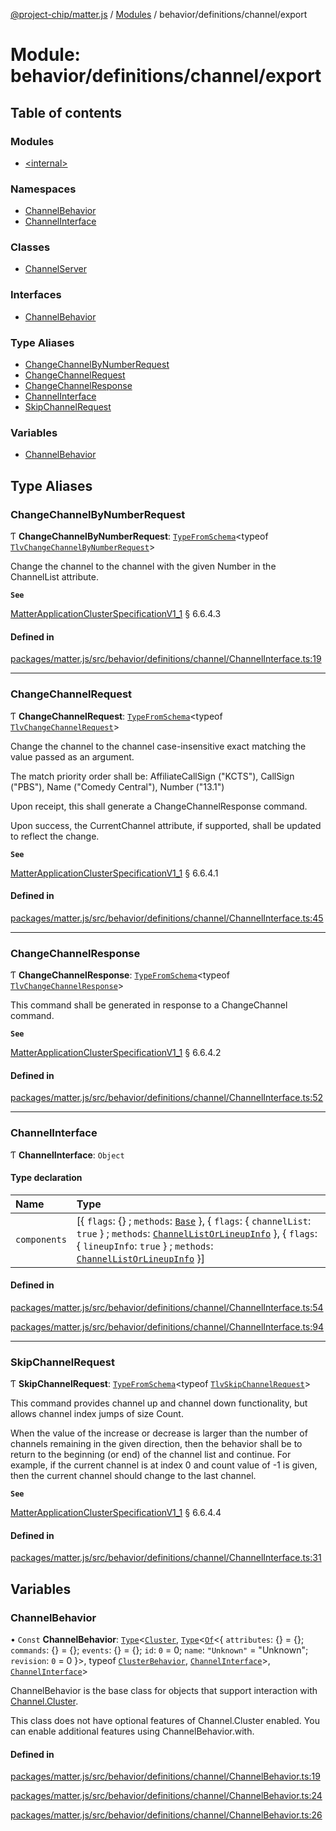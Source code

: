 [@project-chip/matter.js](../README.md) / [Modules](../modules.md) / behavior/definitions/channel/export

# Module: behavior/definitions/channel/export

## Table of contents

### Modules

- [\<internal\>](behavior_definitions_channel_export._internal_.md)

### Namespaces

- [ChannelBehavior](behavior_definitions_channel_export.ChannelBehavior.md)
- [ChannelInterface](behavior_definitions_channel_export.ChannelInterface.md)

### Classes

- [ChannelServer](../classes/behavior_definitions_channel_export.ChannelServer.md)

### Interfaces

- [ChannelBehavior](../interfaces/behavior_definitions_channel_export.ChannelBehavior-1.md)

### Type Aliases

- [ChangeChannelByNumberRequest](behavior_definitions_channel_export.md#changechannelbynumberrequest)
- [ChangeChannelRequest](behavior_definitions_channel_export.md#changechannelrequest)
- [ChangeChannelResponse](behavior_definitions_channel_export.md#changechannelresponse)
- [ChannelInterface](behavior_definitions_channel_export.md#channelinterface)
- [SkipChannelRequest](behavior_definitions_channel_export.md#skipchannelrequest)

### Variables

- [ChannelBehavior](behavior_definitions_channel_export.md#channelbehavior)

## Type Aliases

### ChangeChannelByNumberRequest

Ƭ **ChangeChannelByNumberRequest**: [`TypeFromSchema`](tlv_export.md#typefromschema)\<typeof [`TlvChangeChannelByNumberRequest`](cluster_export.Channel.md#tlvchangechannelbynumberrequest)\>

Change the channel to the channel with the given Number in the ChannelList attribute.

**`See`**

[MatterApplicationClusterSpecificationV1_1](../interfaces/spec_export.MatterApplicationClusterSpecificationV1_1.md) § 6.6.4.3

#### Defined in

[packages/matter.js/src/behavior/definitions/channel/ChannelInterface.ts:19](https://github.com/project-chip/matter.js/blob/3adaded6/packages/matter.js/src/behavior/definitions/channel/ChannelInterface.ts#L19)

___

### ChangeChannelRequest

Ƭ **ChangeChannelRequest**: [`TypeFromSchema`](tlv_export.md#typefromschema)\<typeof [`TlvChangeChannelRequest`](cluster_export.Channel.md#tlvchangechannelrequest)\>

Change the channel to the channel case-insensitive exact matching the value passed as an argument.

The match priority order shall be: AffiliateCallSign ("KCTS"), CallSign ("PBS"), Name ("Comedy Central"), Number
("13.1")

Upon receipt, this shall generate a ChangeChannelResponse command.

Upon success, the CurrentChannel attribute, if supported, shall be updated to reflect the change.

**`See`**

[MatterApplicationClusterSpecificationV1_1](../interfaces/spec_export.MatterApplicationClusterSpecificationV1_1.md) § 6.6.4.1

#### Defined in

[packages/matter.js/src/behavior/definitions/channel/ChannelInterface.ts:45](https://github.com/project-chip/matter.js/blob/3adaded6/packages/matter.js/src/behavior/definitions/channel/ChannelInterface.ts#L45)

___

### ChangeChannelResponse

Ƭ **ChangeChannelResponse**: [`TypeFromSchema`](tlv_export.md#typefromschema)\<typeof [`TlvChangeChannelResponse`](cluster_export.Channel.md#tlvchangechannelresponse)\>

This command shall be generated in response to a ChangeChannel command.

**`See`**

[MatterApplicationClusterSpecificationV1_1](../interfaces/spec_export.MatterApplicationClusterSpecificationV1_1.md) § 6.6.4.2

#### Defined in

[packages/matter.js/src/behavior/definitions/channel/ChannelInterface.ts:52](https://github.com/project-chip/matter.js/blob/3adaded6/packages/matter.js/src/behavior/definitions/channel/ChannelInterface.ts#L52)

___

### ChannelInterface

Ƭ **ChannelInterface**: `Object`

#### Type declaration

| Name | Type |
| :------ | :------ |
| `components` | [\{ `flags`: {} ; `methods`: [`Base`](../interfaces/behavior_definitions_channel_export.ChannelInterface.Base.md)  }, \{ `flags`: \{ `channelList`: ``true``  } ; `methods`: [`ChannelListOrLineupInfo`](../interfaces/behavior_definitions_channel_export.ChannelInterface.ChannelListOrLineupInfo.md)  }, \{ `flags`: \{ `lineupInfo`: ``true``  } ; `methods`: [`ChannelListOrLineupInfo`](../interfaces/behavior_definitions_channel_export.ChannelInterface.ChannelListOrLineupInfo.md)  }] |

#### Defined in

[packages/matter.js/src/behavior/definitions/channel/ChannelInterface.ts:54](https://github.com/project-chip/matter.js/blob/3adaded6/packages/matter.js/src/behavior/definitions/channel/ChannelInterface.ts#L54)

[packages/matter.js/src/behavior/definitions/channel/ChannelInterface.ts:94](https://github.com/project-chip/matter.js/blob/3adaded6/packages/matter.js/src/behavior/definitions/channel/ChannelInterface.ts#L94)

___

### SkipChannelRequest

Ƭ **SkipChannelRequest**: [`TypeFromSchema`](tlv_export.md#typefromschema)\<typeof [`TlvSkipChannelRequest`](cluster_export.Channel.md#tlvskipchannelrequest)\>

This command provides channel up and channel down functionality, but allows channel index jumps of size Count.

When the value of the increase or decrease is larger than the number of channels remaining in the given direction,
then the behavior shall be to return to the beginning (or end) of the channel list and continue. For example, if the
current channel is at index 0 and count value of -1 is given, then the current channel should change to the last
channel.

**`See`**

[MatterApplicationClusterSpecificationV1_1](../interfaces/spec_export.MatterApplicationClusterSpecificationV1_1.md) § 6.6.4.4

#### Defined in

[packages/matter.js/src/behavior/definitions/channel/ChannelInterface.ts:31](https://github.com/project-chip/matter.js/blob/3adaded6/packages/matter.js/src/behavior/definitions/channel/ChannelInterface.ts#L31)

## Variables

### ChannelBehavior

• `Const` **ChannelBehavior**: [`Type`](../interfaces/behavior_cluster_export.ClusterBehavior.Type.md)\<[`Cluster`](../interfaces/cluster_export.Channel.Cluster.md), [`Type`](../interfaces/behavior_cluster_export.ClusterBehavior.Type.md)\<[`Of`](../interfaces/cluster_export.ClusterType.Of.md)\<\{ `attributes`: {} = \{}; `commands`: {} = \{}; `events`: {} = \{}; `id`: ``0`` = 0; `name`: ``"Unknown"`` = "Unknown"; `revision`: ``0`` = 0 }\>, typeof [`ClusterBehavior`](behavior_cluster_export.ClusterBehavior.md), [`ChannelInterface`](behavior_definitions_channel_export.md#channelinterface)\>, [`ChannelInterface`](behavior_definitions_channel_export.md#channelinterface)\>

ChannelBehavior is the base class for objects that support interaction with [Channel.Cluster](cluster_export.Channel.md#cluster).

This class does not have optional features of Channel.Cluster enabled. You can enable additional features using
ChannelBehavior.with.

#### Defined in

[packages/matter.js/src/behavior/definitions/channel/ChannelBehavior.ts:19](https://github.com/project-chip/matter.js/blob/3adaded6/packages/matter.js/src/behavior/definitions/channel/ChannelBehavior.ts#L19)

[packages/matter.js/src/behavior/definitions/channel/ChannelBehavior.ts:24](https://github.com/project-chip/matter.js/blob/3adaded6/packages/matter.js/src/behavior/definitions/channel/ChannelBehavior.ts#L24)

[packages/matter.js/src/behavior/definitions/channel/ChannelBehavior.ts:26](https://github.com/project-chip/matter.js/blob/3adaded6/packages/matter.js/src/behavior/definitions/channel/ChannelBehavior.ts#L26)
